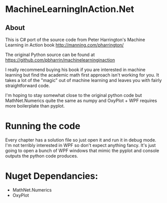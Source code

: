 # MachineLearningInAction.Net

## About

This is C# port of the source code from Peter Harrington's Machine Learning in Action book http://manning.com/pharrington/

The original Python source can be found at https://github.com/pbharrin/machinelearninginaction

I really recommend buying his book if you are interested in machine learning but find the academic math first approach isn't working for you.  It takes a lot of the "magic" out of machine learning and leaves you with fairly straightforward code.   

I'm hoping to stay somewhat close to the original python code but MathNet.Numerics quite the same as numpy and OxyPlot + WPF requires more boilerplate than pyplot.

# Running the code

Every chapter has a solution file so just open it and run it in debug mode.  I'm not terribly interested in WPF so don't expect anything fancy.  It's just going to open a bunch of WPF windows that mimic the pyplot and console outputs the python code produces.

# Nuget Dependancies:
- MathNet.Numerics
- OxyPlot

